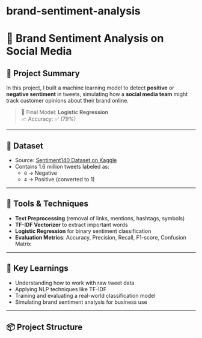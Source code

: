 # brand-sentiment-analysis
# 💬 Brand Sentiment Analysis on Social Media

## 📌 Project Summary

In this project, I built a machine learning model to detect **positive** or **negative sentiment** in tweets, simulating how a **social media team** might track customer opinions about their brand online.

> 🎯 Final Model: **Logistic Regression**  
> 📈 Accuracy: ✅ _(79%)_  

---

## 🧾 Dataset

- Source: [Sentiment140 Dataset on Kaggle](https://www.kaggle.com/kazanova/sentiment140)
- Contains 1.6 million tweets labeled as:
  - `0` → Negative
  - `4` → Positive (converted to 1)

---

## 🔧 Tools & Techniques

- **Text Preprocessing** (removal of links, mentions, hashtags, symbols)
- **TF-IDF Vectorizer** to extract important words
- **Logistic Regression** for binary sentiment classification
- **Evaluation Metrics**: Accuracy, Precision, Recall, F1-score, Confusion Matrix

---

## 🧠 Key Learnings

- Understanding how to work with raw tweet data  
- Applying NLP techniques like TF-IDF  
- Training and evaluating a real-world classification model  
- Simulating brand sentiment analysis for business use

---

## 📦 Project Structure

